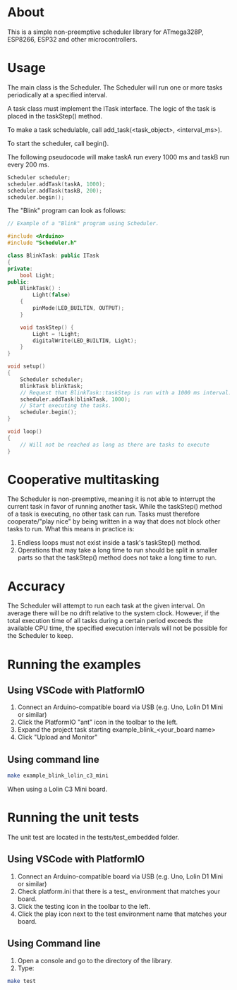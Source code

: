 # About
This is a simple non-preemptive scheduler library for ATmega328P, ESP8266, ESP32 and other microcontrollers.

# Usage
The main class is the Scheduler. The Scheduler will run one or more tasks periodically at a specified interval.

A task class must implement the ITask interface. The logic of the task is placed in the taskStep() method. 

To make a task schedulable, call add_task(<task_object>, <interval_ms>).

To start the scheduler, call begin().

The following pseudocode will make taskA run every 1000 ms and taskB run every 200 ms.
```C++
Scheduler scheduler;
scheduler.addTask(taskA, 1000);
scheduler.addTask(taskB, 200);
scheduler.begin();
```

The "Blink" program can look as follows:
```C++
// Example of a "Blink" program using Scheduler.

#include <Arduino>
#include "Scheduler.h"

class BlinkTask: public ITask
{
private:
    bool Light;
public:
    BlinkTask() :
        Light(false)
    {
        pinMode(LED_BUILTIN, OUTPUT);
    }

    void taskStep() {
        Light = !Light;
        digitalWrite(LED_BUILTIN, Light);
    }
}

void setup()
{
    Scheduler scheduler;
    BlinkTask blinkTask;
    // Request that BlinkTask::taskStep is run with a 1000 ms interval.
    scheduler.addTask(blinkTask, 1000);  
    // Start executing the tasks.
    scheduler.begin();  
}

void loop()
{
    // Will not be reached as long as there are tasks to execute
}
```

# Cooperative multitasking
The Scheduler is non-preemptive, meaning it is not able to interrupt the current task in favor of running another task. While the taskStep() method of a task is executing, no other task can run. Tasks must therefore cooperate/"play nice" by being written in a way that does not block other tasks to run. What this means in practice is:
1. Endless loops must not exist inside a task's taskStep() method.
2. Operations that may take a long time to run should be split in smaller parts so that the taskStep() method does not take a long time to run.

# Accuracy
The Scheduler will attempt to run each task at the given interval. On average there will be no drift relative to the system clock. However, if the total execution time of all tasks during a certain period exceeds the available CPU time, the specified execution intervals will not be possible for the Scheduler to keep.

# Running the examples
## Using VSCode with PlatformIO
1. Connect an Arduino-compatible board via USB (e.g. Uno, Lolin D1 Mini or similar)
2. Click the PlatformIO "ant" icon in the toolbar to the left.
3. Expand the project task starting example_blink_<your_board name>
4. Click "Upload and Monitor"

## Using command line
```sh
make example_blink_lolin_c3_mini
```
When using a Lolin C3 Mini board.

# Running the unit tests
The unit test are located in the tests/test_embedded folder.

## Using VSCode with PlatformIO
1. Connect an Arduino-compatible board via USB (e.g. Uno, Lolin D1 Mini or similar)
2. Check platform.ini that there is a test_<boardname> environment that matches your board.
3. Click the testing icon in the toolbar to the left.
4. Click the play icon next to the test environment name that matches your board.

## Using Command line
1. Open a console and go to the directory of the library.
2. Type: 
```sh
make test
```

